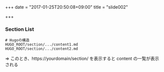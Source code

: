 +++
date = "2017-01-25T20:50:08+09:00"
title = "slide002"

+++



### Section List

```
# Hugoの構造
HUGO_ROOT/section/.../content1.md
HUGO_ROOT/section/.../content2.md
```
=> このとき、https://yourdomain/section/ を表示すると content の一覧が表示される

